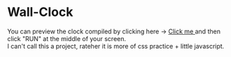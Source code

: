 # Wall-Clock

 You can preview the clock compiled by clicking here -> <a href="https://jsonformatter.org/html-viewer/562c68" > Click me <a/> and then click "RUN" at the middle of your screen.
  <br>
  I can't call this a project, rateher it is more of css practice + little javascript. 
